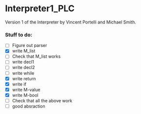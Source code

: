 # Interpreter1_PLC

Version 1 of the Interpreter by Vincent Portelli and Michael Smith.

### Stuff to do: 
- [ ] Figure out parser 
- [x] write M_list
- [ ] Check that M_list works
- [ ] write decl1
- [ ] write decl2
- [ ] write while
- [x] write return
- [x] write if
- [x] write M-value
- [x] write M-bool
- [ ] Check that all the above work
- [ ] good absraction 
